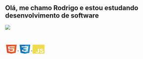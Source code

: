 ## Olá, me chamo Rodrigo e estou estudando desenvolvimento de software
<div>
  <a href="https://github.com/ropasquim">
  <img height="180em" src="https://github-readme-stats.vercel.app/api?username=ropasquim&show_icons=true&count_private=true&theme=react&hide_border=true&bg_color=0D1117"/>
</div>
  
##
  
<div style="display: inline_block"><br>
  <img align="center" alt="HTML" height="30" width="40" src="https://raw.githubusercontent.com/devicons/devicon/master/icons/html5/html5-original.svg">
  <img align="center" alt="CSS" height="30" width="40" src="https://raw.githubusercontent.com/devicons/devicon/master/icons/css3/css3-original.svg">
  <img align="center" alt="Js" height="30" width="40" src="https://raw.githubusercontent.com/devicons/devicon/master/icons/javascript/javascript-plain.svg">
</div>

